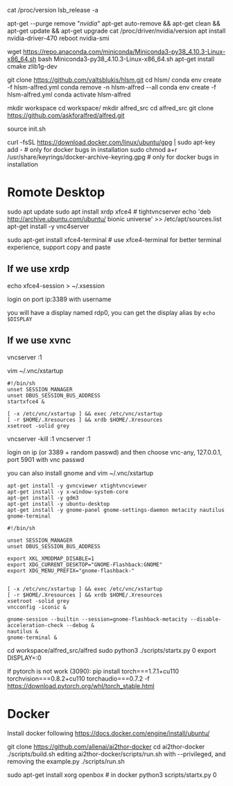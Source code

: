 cat /proc/version
lsb_release -a

apt-get --purge remove "*nvidia*"
apt-get auto-remove && apt-get clean && apt-get update && apt-get upgrade
cat /proc/driver/nvidia/version
apt install nvidia-driver-470
reboot
nvidia-smi


wget https://repo.anaconda.com/miniconda/Miniconda3-py38_4.10.3-Linux-x86_64.sh
bash Miniconda3-py38_4.10.3-Linux-x86_64.sh
apt-get install cmake zlib1g-dev

git clone https://github.com/valtsblukis/hlsm.git
cd hlsm/
conda env create -f hlsm-alfred.yml
conda remove -n hlsm-alfred --all
conda env create -f hlsm-alfred.yml
conda activate hlsm-alfred

mkdir workspace
cd workspace/
mkdir alfred_src
cd alfred_src
git clone https://github.com/askforalfred/alfred.git

source init.sh


curl -fsSL https://download.docker.com/linux/ubuntu/gpg | sudo apt-key add -  # only for docker bugs in installation
sudo chmod a+r /usr/share/keyrings/docker-archive-keyring.gpg  # only for docker bugs in installation


# Romote Desktop
sudo apt update
sudo apt install xrdp xfce4  # tightvncserver
echo 'deb http://archive.ubuntu.com/ubuntu/ bionic universe' >> /etc/apt/sources.list
apt-get install -y vnc4server

sudo apt-get install xfce4-terminal  # use xfce4-terminal for better terminal experience, support copy and paste

## If we use xrdp
echo xfce4-session > ~/.xsession

login on port ip:3389 with username

you will have a display named rdp0, you can get the display alias by `echo $DISPLAY`


## If we use xvnc
vncserver :1

vim ~/.vnc/xstartup
```
#!/bin/sh 
unset SESSION_MANAGER 
unset DBUS_SESSION_BUS_ADDRESS 
startxfce4 & 
 
[ -x /etc/vnc/xstartup ] && exec /etc/vnc/xstartup
[ -r $HOME/.Xresources ] && xrdb $HOME/.Xresources
xsetroot -solid grey
```

vncserver -kill :1
vncserver :1

login on ip (or 3389 + random passwd) and then choose vnc-any, 127.0.0.1, port 5901 with vnc passwd

you can also install gnome and vim ~/.vnc/xstartup
```
apt-get install -y gvncviewer xtightvncviewer
apt-get install -y x-window-system-core
apt-get install -y gdm3
apt-get install -y ubuntu-desktop
apt-get install -y gnome-panel gnome-settings-daemon metacity nautilus gnome-terminal
```

```
#!/bin/sh

unset SESSION_MANAGER
unset DBUS_SESSION_BUS_ADDRESS

export XKL_XMODMAP_DISABLE=1
export XDG_CURRENT_DESKTOP="GNOME-Flashback:GNOME"
export XDG_MENU_PREFIX="gnome-flashback-"


[ -x /etc/vnc/xstartup ] && exec /etc/vnc/xstartup
[ -r $HOME/.Xresources ] && xrdb $HOME/.Xresources
xsetroot -solid grey
vncconfig -iconic &

gnome-session --builtin --session=gnome-flashback-metacity --disable-acceleration-check --debug &
nautilus &
gnome-terminal &              
```


cd workspace/alfred_src/alfred
sudo python3 ./scripts/startx.py 0
export DISPLAY=:0

If pytorch is not work (3090):
pip install torch===1.7.1+cu110 torchvision===0.8.2+cu110 torchaudio===0.7.2 -f https://download.pytorch.org/whl/torch_stable.html
<!-- conda install -c anaconda cudatoolkit
conda install pytorch torchvision torchaudio cudatoolkit=11.2 -c pytorch
conda install -c pytorch torchvision cudatoolkit=10.1 pytorch  -->


# Docker
Install docker following https://docs.docker.com/engine/install/ubuntu/

git clone https://github.com/allenai/ai2thor-docker
cd ai2thor-docker
./scripts/build.sh
editing ai2thor-docker/scripts/run.sh with --privileged, and removing the example.py
./scripts/run.sh

sudo apt-get install xorg openbox  # in docker
python3 scripts/startx.py 0



